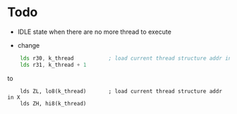 
# Todo

- IDLE state when there are no more thread to execute

- change 
```asm
    lds r30, k_thread           ; load current thread structure addr in X
    lds r31, k_thread + 1
```
to
```
    lds ZL, lo8(k_thread)       ; load current thread structure addr in X
    lds ZH, hi8(k_thread)
```